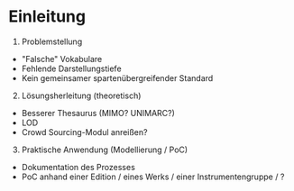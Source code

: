 # Einleitung

1. Problemstellung
  * "Falsche" Vokabulare
  * Fehlende Darstellungstiefe
  * Kein gemeinsamer spartenübergreifender Standard

2. Lösungsherleitung (theoretisch)
  * Besserer Thesaurus (MIMO? UNIMARC?)
  * LOD
  * Crowd Sourcing-Modul anreißen?

3. Praktische Anwendung (Modellierung / PoC)
  * Dokumentation des Prozesses
  * PoC anhand einer Edition / eines Werks / einer Instrumentengruppe / ?
